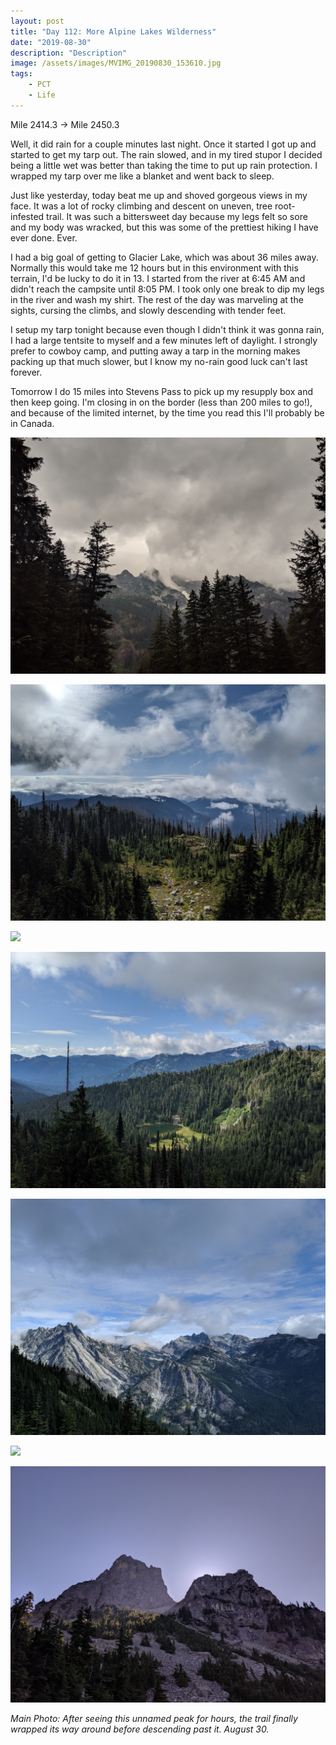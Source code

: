 ```yaml
---
layout: post
title: "Day 112: More Alpine Lakes Wilderness"
date: "2019-08-30"
description: "Description"
image: /assets/images/MVIMG_20190830_153610.jpg
tags:
    - PCT
    - Life
---
```

Mile 2414.3 -> Mile 2450.3

Well, it did rain for a couple minutes last night. Once it started I got up and started to get my tarp out. The rain slowed, and in my tired stupor I decided being a little wet was better than taking the time to put up rain protection. I wrapped my tarp over me like a blanket and went back to sleep.

Just like yesterday, today beat me up and shoved gorgeous views in my face. It was a lot of rocky climbing and descent on uneven, tree root-infested trail. It was such a bittersweet day because my legs felt so sore and my body was wracked, but this was some of the prettiest hiking I have ever done. Ever.

I had a big goal of getting to Glacier Lake, which was about 36 miles away. Normally this would take me 12 hours but in this environment with this terrain, I'd be lucky to do it in 13. I started from the river at 6:45 AM and didn't reach the campsite until 8:05 PM. I took only one break to dip my legs in the river and wash my shirt. The rest of the day was marveling at the sights, cursing the climbs, and slowly descending with tender feet.

I setup my tarp tonight because even though I didn't think it was gonna rain, I had a large tentsite to myself and a few minutes left of daylight. I strongly prefer to cowboy camp, and putting away a tarp in the morning makes packing up that much slower, but I know my no-rain good luck can't last forever.

Tomorrow I do 15 miles into Stevens Pass to pick up my resupply box and then keep going. I'm closing in on the border (less than 200 miles to go!), and because of the limited internet, by the time you read this I'll probably be in Canada.

![](/assets/images/IMG_20190830_074310.jpg)

![](/assets/images/IMG_20190830_092502.jpg)

![](/assets/images/IMG_20190830_094044.jpg)

![](/assets/images/IMG_20190830_095117.jpg)

![](/assets/images/IMG_20190830_101549.jpg)

![](/assets/images/IMG_20190830_103239.jpg)

![](/assets/images/IMG_20190830_160439.jpg)

*Main Photo: After seeing this unnamed peak for hours, the trail finally wrapped its way around before descending past it. August 30.*
